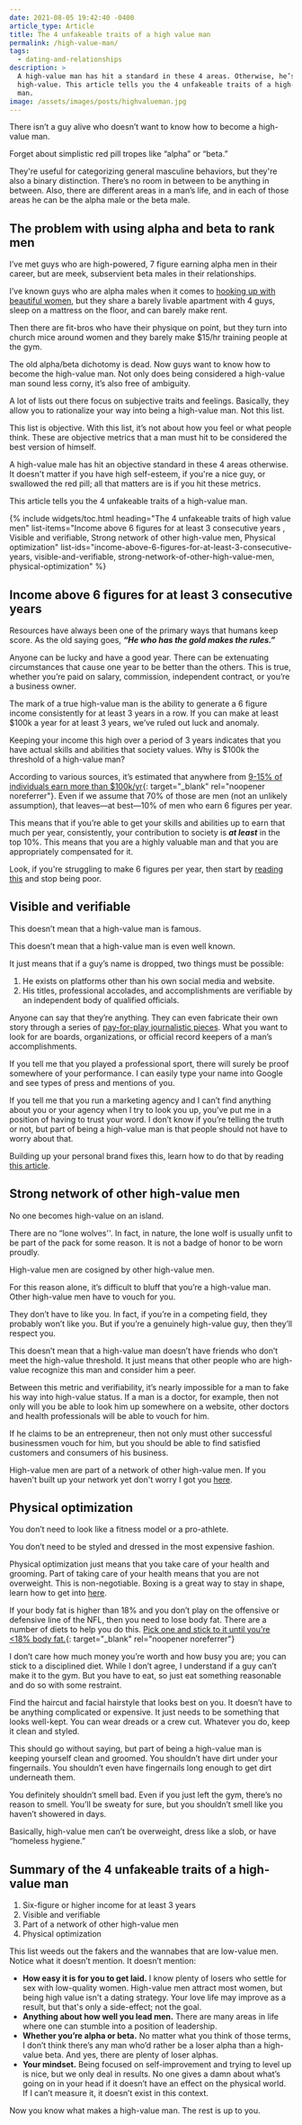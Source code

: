 ```yaml
---
date: 2021-08-05 19:42:40 -0400
article_type: Article
title: The 4 unfakeable traits of a high value man
permalink: /high-value-man/
tags:
  - dating-and-relationships
description: >
  A high-value man has hit a standard in these 4 areas. Otherwise, he’s not
  high-value. This article tells you the 4 unfakeable traits of a high-value
  man.
image: /assets/images/posts/highvalueman.jpg
---
```

There isn’t a guy alive who doesn’t want to know how to become a high-value man.

Forget about simplistic red pill tropes like “alpha” or “beta.”

They're useful for categorizing general masculine behaviors, but they're also a binary distinction. There’s no room in between to be anything in between. Also, there are different areas in a man’s life, and in each of those areas he can be the alpha male or the beta male.

## The problem with using alpha and beta to rank men

I’ve met guys who are high-powered, 7 figure earning alpha men in their career, but are meek, subservient beta males in their relationships.

I’ve known guys who are alpha males when it comes to [hooking up with beautiful women](/how-to-meet-quality-men/), but they share a barely livable apartment with 4 guys, sleep on a mattress on the floor, and can barely make rent.

Then there are fit-bros who have their physique on point, but they turn into church mice around women and they barely make $15/hr training people at the gym.

The old alpha/beta dichotomy is dead. Now guys want to know how to become the high-value man. Not only does being considered a high-value man sound less corny, it’s also free of ambiguity.

A lot of lists out there focus on subjective traits and feelings. Basically, they allow you to rationalize your way into being a high-value man. Not this list.

This list is objective. With this list, it’s not about how you feel or what people think. These are objective metrics that a man must hit to be considered the best version of himself.

A high-value male has hit an objective standard in these 4 areas otherwise. It doesn't matter if you have high self-esteem, if you're a nice guy, or swallowed the red pill; all that matters are is if you hit these metrics.

This article tells you the 4 unfakeable traits of a high-value man.

{% include widgets/toc.html heading="The 4 unfakeable traits of high value men" list-items="Income above 6 figures for at least 3 consecutive years , Visible and verifiable, Strong network of other high-value men, Physical optimization" list-ids="income-above-6-figures-for-at-least-3-consecutive-years, visible-and-verifiable, strong-network-of-other-high-value-men, physical-optimization" %}

## Income above 6 figures for at least 3 consecutive years

Resources have always been one of the primary ways that humans keep score. As the old saying goes, ***“He who has the gold makes the rules.”***

Anyone can be lucky and have a good year. There can be extenuating circumstances that cause one year to be better than the others. This is true, whether you’re paid on salary, commission, independent contract, or you’re a business owner.

The mark of a true high-value man is the ability to generate a 6 figure income consistently for at least 3 years in a row. If you can make at least $100k a year for at least 3 years, we’ve ruled out luck and anomaly.

Keeping your income this high over a period of 3 years indicates that you have actual skills and abilities that society values. Why is $100k the threshold of a high-value man?

According to various sources, it’s estimated that anywhere from [9-15% of individuals earn more than $100k/yr](https://www.quora.com/What-percentage-of-Americans-make-more-than-100-000-a-year){: target="_blank" rel="noopener noreferrer"}. Even if we assume that 70% of those are men (not an unlikely assumption), that leaves—at best—10% of men who earn 6 figures per year.

This means that if you’re able to get your skills and abilities up to earn that much per year, consistently, your contribution to society is ***at least*** in the top 10%. This means that you are a highly valuable man and that you are appropriately compensated for it.

Look, if you're struggling to make 6 figures per year, then start by [reading this](https://edlatimore.com/stop-being-poor/) and stop being poor.

## Visible and verifiable

This doesn’t mean that a high-value man is famous.

This doesn’t mean that a high-value man is even well known.

It just means that if a guy’s name is dropped, two things must be possible:

1. He exists on platforms other than his own social media and website.
2. His titles, professional accolades, and accomplishments are verifiable by an independent body of qualified officials.

Anyone can say that they’re anything. They can even fabricate their own story through a series of [pay-for-play journalistic pieces](https://www.ereleases.com/pr-fuel/pr-ethics-concerns-pay-for-play-journalism/). What you want to look for are boards, organizations, or official record keepers of a man’s accomplishments.

If you tell me that you played a professional sport, there will surely be proof somewhere of your performance. I can easily type your name into Google and see types of press and mentions of you.

If you tell me that you run a marketing agency and I can’t find anything about you or your agency when I try to look you up, you’ve put me in a position of having to trust your word. I don’t know if you’re telling the truth or not, but part of being a high-value man is that people should not have to worry about that.

Building up your personal brand fixes this, learn how to do that by reading [this article](https://edlatimore.com/how-to-build-a-personal-brand/).

## Strong network of other high-value men

No one becomes high-value on an island.

There are no “lone wolves''. In fact, in nature, the lone wolf is usually unfit to be part of the pack for some reason. It is not a badge of honor to be worn proudly.

High-value men are cosigned by other high-value men.

For this reason alone, it’s difficult to bluff that you’re a high-value man. Other high-value men have to vouch for you.

They don’t have to like you. In fact, if you’re in a competing field, they probably won’t like you. But if you’re a genuinely high-value guy, then they’ll respect you.

This doesn’t mean that a high-value man doesn’t have friends who don’t meet the high-value threshold. It just means that other people who are high-value recognize this man and consider him a peer.

Between this metric and verifiability, it’s nearly impossible for a man to fake his way into high-value status. If a man is a doctor, for example, then not only will you be able to look him up somewhere on a website, other doctors and health professionals will be able to vouch for him.

If he claims to be an entrepreneur, then not only must other successful businessmen vouch for him, but you should be able to find satisfied customers and consumers of his business.

High-value men are part of a network of other high-value men. If you haven't built up your network yet don't worry I got you [here](/how-to-network/).

## Physical optimization

You don’t need to look like a fitness model or a pro-athlete.

You don’t need to be styled and dressed in the most expensive fashion.

Physical optimization just means that you take care of your health and grooming. Part of taking care of your health means that you are not overweight. This is non-negotiable. Boxing is a great way to stay in shape, learn how to get into [here](https://edlatimore.com/how-to-get-into-boxing/).

If your body fat is higher than 18% and you don’t play on the offensive or defensive line of the NFL, then you need to lose body fat. There are a number of diets to help you do this. [Pick one and stick to it until you’re &lt;18% body fat.](https://gumroad.com/a/431682675/SfiYj){: target="_blank" rel="noopener noreferrer"}

I don’t care how much money you’re worth and how busy you are; you can stick to a disciplined diet. While I don’t agree, I understand if a guy can’t make it to the gym. But you have to eat, so just eat something reasonable and do so with some restraint.

Find the haircut and facial hairstyle that looks best on you. It doesn’t have to be anything complicated or expensive. It just needs to be something that looks well-kept. You can wear dreads or a crew cut. Whatever you do, keep it clean and styled.

This should go without saying, but part of being a high-value man is keeping yourself clean and groomed. You shouldn’t have dirt under your fingernails. You shouldn’t even have fingernails long enough to get dirt underneath them.

You definitely shouldn’t smell bad. Even if you just left the gym, there’s no reason to smell. You’ll be sweaty for sure, but you shouldn’t smell like you haven’t showered in days.

Basically, high-value men can’t be overweight, dress like a slob, or have “homeless hygiene.”

## Summary of the 4 unfakeable traits of a high-value man

1. Six-figure or higher income for at least 3 years
2. Visible and verifiable
3. Part of a network of other high-value men
4. Physical optimization

This list weeds out the fakers and the wannabes that are low-value men. Notice what it doesn’t mention. It doesn’t mention:

* **How easy it is for you to get laid.**&nbsp;I know plenty of losers who settle for sex with low-quality women. High-value men attract most women, but being high value isn't a dating strategy. Your love life may improve as a result, but that's only a side-effect; not the goal.
* **Anything about how well you lead men.** There are many areas in life where one can stumble into a position of leadership.
* **Whether you’re alpha or beta.** No matter what you think of those terms, I don’t think there’s any man who’d rather be a loser alpha than a high-value beta. And yes, there are plenty of loser alphas.
* **Your mindset.**&nbsp;Being focused on self-improvement and trying to level up is nice, but we only deal in results. No one gives a damn about what’s going on in your head if it doesn’t have an effect on the physical world. If I can’t measure it, it doesn’t exist in this context.&nbsp;

Now you know what makes a high-value man. The rest is up to you.
